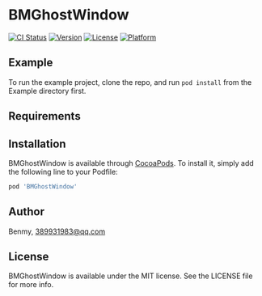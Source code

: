 # BMGhostWindow

[![CI Status](https://img.shields.io/travis/Benmy/BMGhostWindow.svg?style=flat)](https://travis-ci.org/Benmy/BMGhostWindow)
[![Version](https://img.shields.io/cocoapods/v/BMGhostWindow.svg?style=flat)](https://cocoapods.org/pods/BMGhostWindow)
[![License](https://img.shields.io/cocoapods/l/BMGhostWindow.svg?style=flat)](https://cocoapods.org/pods/BMGhostWindow)
[![Platform](https://img.shields.io/cocoapods/p/BMGhostWindow.svg?style=flat)](https://cocoapods.org/pods/BMGhostWindow)

## Example

To run the example project, clone the repo, and run `pod install` from the Example directory first.

## Requirements

## Installation

BMGhostWindow is available through [CocoaPods](https://cocoapods.org). To install
it, simply add the following line to your Podfile:

```ruby
pod 'BMGhostWindow'
```

## Author

Benmy, 389931983@qq.com

## License

BMGhostWindow is available under the MIT license. See the LICENSE file for more info.
